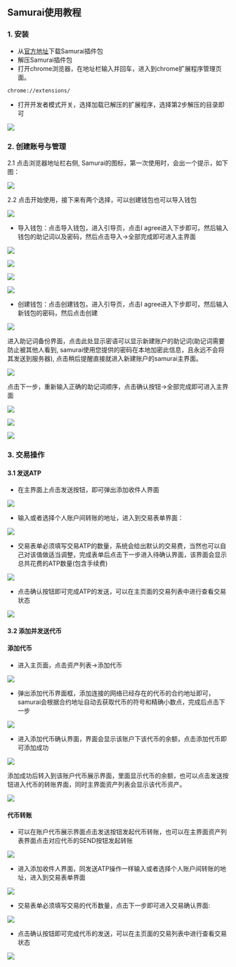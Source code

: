 ## Samurai使用教程

### 1. 安装

+ 从[官方地址](https://github.com/AlayaNetwork/Samurai/releases/download/v8.0.10/samurai-chrome-8.0.10.zip)下载Samurai插件包
+ 解压Samurai插件包
+ 打开chrome浏览器，在地址栏输入并回车，进入到chrome扩展程序管理页面。

```
chrome://extensions/
```

+ 打开开发者模式开关，选择加载已解压的扩展程序，选择第2步解压的目录即可

![](./images/add-chrome.jpg)

### 2. 创建账号与管理

2.1 点击浏览器地址栏右侧, Samurai的图标，第一次使用时，会出一个提示，如下图：

![](./images/samurai-welcome.jpg)

2.2 点击开始使用，接下来有两个选择，可以创建钱包也可以导入钱包

![](./images/samurai-select-action.jpg)

+ 导入钱包：点击导入钱包，进入引导页，点击I agree进入下步即可。然后输入钱包的助记词以及密码，然后点击导入->全部完成即可进入主界面

![](./images/samurai-agreement.jpg)

![](./images/samurai-import-seed.jpg)

![](./images/samurai-import-end.jpg)

![](./images/samurai-import-home.jpg)

+ 创建钱包：点击创建钱包，进入引导页，点击I agree进入下步即可。然后输入新钱包的密码，然后点击创建

![](./images/samurai-create-password.jpg)

进入助记词备份界面，点击此处显示密语可以显示新建账户的助记词(助记词需要防止被其他人看到, samurai使用您提供的密码在本地加密此信息，且永远不会将其发送到服务器), 点击稍后提醒直接就进入新建账户的samurai主界面。

![](./images/samurai-create-seed.jpg)

点击下一步，重新输入正确的助记词顺序，点击确认按钮->全部完成即可进入主界面

![](./images/samurai-create-seed-confirm.jpg)

![](./images/samurai-import-end.jpg)

![](./images/samurai-create-home.jpg)

### 3. 交易操作

#### 3.1 发送ATP

+ 在主界面上点击发送按钮，即可弹出添加收件人界面

![](./images/samurai-send-address-input.jpg)

+ 输入或者选择个人账户间转账的地址，进入到交易表单界面：

![](./images/samurai-send-input.jpg)

+ 交易表单必须填写交易ATP的数量，系统会给出默认的交易费，当然也可以自己对该值做适当调整，完成表单后点击下一步进入待确认界面，该界面会显示总共花费的ATP数量(包含手续费)

![](./images/samurai-send-confirm.jpg)

+ 点击确认按钮即可完成ATP的发送，可以在主页面的交易列表中进行查看交易状态

![](./images/samurai-tx-detail.jpg)

#### 3.2 添加并发送代币

#### 添加代币

+ 进入主页面，点击资产列表->添加代币

![](./images/samurai-home-add-token.jpg)

+ 弹出添加代币界面框，添加连接的网络已经存在的代币的合约地址即可，samurai会根据合约地址自动去获取代币的符号和精确小数点，完成后点击下一步

![](./images/samurai-add-token-input.jpg)

+ 进入添加代币确认界面，界面会显示该账户下该代币的余额，点击添加代币即可添加成功

![](./images/samurai-add-token-confirm.jpg)

添加成功后转入到该账户代币展示界面，里面显示代币的余额，也可以点击发送按钮进入代币的转账界面，同时主界面资产列表会显示该代币资产。

![](./images/samurai-token-display.jpg)

#### 代币转账

+ 可以在账户代币展示界面点击发送按钮发起代币转账，也可以在主界面资产列表界面点击对应代币的SEND按钮发起转账

![](./images/samurai-assets-list.jpg)

+ 进入添加收件人界面，同发送ATP操作一样输入或者选择个人账户间转账的地址，进入到交易表单界面

![](./images/samurai-send-token-input.jpg)

+ 交易表单必须填写交易的代币数量，点击下一步即可进入交易确认界面:

![](./images/samurai-send-token-confirm.jpg)

+ 点击确认按钮即可完成代币的发送，可以在主页面的交易列表中进行查看交易状态

![](./images/samurai-token-tx-detail.jpg)

